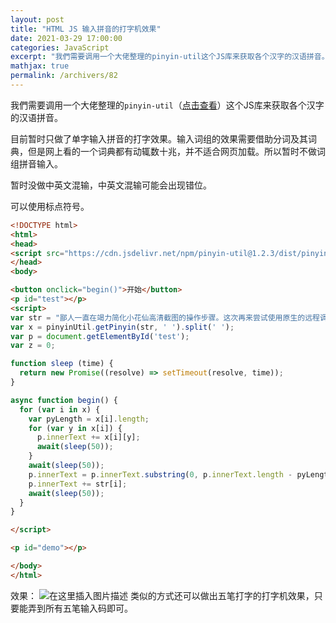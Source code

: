 ```yaml
---
layout: post
title: "HTML JS 输入拼音的打字机效果"
date: 2021-03-29 17:00:00
categories: JavaScript
excerpt: "我們需要调用一个大佬整理的pinyin-util这个JS库来获取各个汉字的汉语拼音。目前暂时只做了单字输入拼音的打字效果。输入词组的效果需要借助分词及其词典，但是网上看的一个词典都有动辄数十兆，并不适合网页加载。所以暂时不做词组拼音输入。暂时没做中英文混输，中英文混输可能会出现错位。可以使用标点符号。"
mathjax: true
permalink: /archivers/82
---
```


我們需要调用一个大佬整理的```pinyin-util```（[点击查看](https://www.jsdelivr.com/package/npm/pinyin-util)）这个JS库来获取各个汉字的汉语拼音。

目前暂时只做了单字输入拼音的打字效果。输入词组的效果需要借助分词及其词典，但是网上看的一个词典都有动辄数十兆，并不适合网页加载。所以暂时不做词组拼音输入。

暂时没做中英文混输，中英文混输可能会出现错位。

可以使用标点符号。
```html
<!DOCTYPE html>
<html>
<head>
<script src="https://cdn.jsdelivr.net/npm/pinyin-util@1.2.3/dist/pinyin-util.min.js"></script>
</head>
<body>

<button onclick="begin()">开始</button>
<p id="test"></p>
<script>
var str = "鄙人一直在竭力简化小花仙高清截图的操作步骤。这次再来尝试使用原生的远程调试来操作指令。";
var x = pinyinUtil.getPinyin(str, ' ').split(' ');
var p = document.getElementById('test');
var z = 0;

function sleep (time) {
  return new Promise((resolve) => setTimeout(resolve, time));
}

async function begin() {
  for (var i in x) {
  	var pyLength = x[i].length;
    for (var y in x[i]) {
      p.innerText += x[i][y];
      await(sleep(50));
    }
    await(sleep(50));
    p.innerText = p.innerText.substring(0, p.innerText.length - pyLength);
    p.innerText += str[i];
    await(sleep(50));
  }
}

</script>

<p id="demo"></p>

</body>
</html>

```

效果：
![在这里插入图片描述](https://img-blog.csdnimg.cn/20210329170727115.gif#pic_center)
类似的方式还可以做出五笔打字的打字机效果，只要能弄到所有五笔输入码即可。